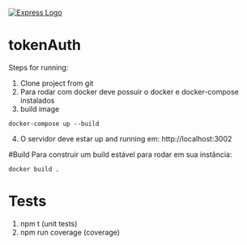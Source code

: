 [![Express Logo](https://i.cloudup.com/zfY6lL7eFa-3000x3000.png)](http://expressjs.com/)
# tokenAuth
Steps for running:<br>
1. Clone project from git<br>
2. Para rodar com docker deve possuir o docker e docker-compose instalados
3. build image
```
docker-compose up --build
```
4. O servidor deve estar up and running em: http://localhost:3002

#Build
Para construir um build estável para rodar em sua instância:
```
docker build .
```

# Tests
1. npm t (unit tests)<br>
2. npm run coverage (coverage)<br>
